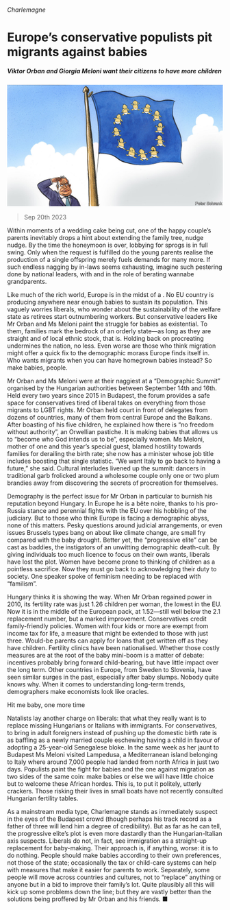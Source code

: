 ###### Charlemagne

# Europe’s conservative populists pit migrants against babies 

##### Viktor Orban and Giorgia Meloni want their citizens to have more children 

![image](images/20230923_EUD000.jpg) 

> Sep 20th 2023 

Within moments of a wedding cake being cut, one of the happy couple’s parents inevitably drops a hint about extending the family tree, nudge nudge. By the time the honeymoon is over, lobbying for sprogs is in full swing. Only when the request is fulfilled do the young parents realise the production of a single offspring merely fuels demands for many more. If such endless nagging by in-laws seems exhausting, imagine such pestering done by national leaders, with  and  in the role of berating wannabe grandparents.

Like much of the rich world, Europe is in the midst of a . No EU country is producing anywhere near enough babies to sustain its population. This vaguely worries liberals, who wonder about the sustainability of the welfare state as retirees start outnumbering workers. But conservative leaders like Mr Orban and Ms Meloni paint the struggle for babies as existential. To them, families mark the bedrock of an orderly state—as long as they are straight and of local ethnic stock, that is. Holding back on procreating undermines the nation, no less. Even worse are those who think migration might offer a quick fix to the demographic morass Europe finds itself in. Who wants migrants when you can have homegrown babies instead? So make babies, people.

Mr Orban and Ms Meloni were at their naggiest at a “Demographic Summit” organised by the Hungarian authorities between September 14th and 16th. Held every two years since 2015 in Budapest, the forum provides a safe space for conservatives tired of liberal takes on everything from those migrants to LGBT rights. Mr Orban held court in front of delegates from dozens of countries, many of them from central Europe and the Balkans. After boasting of his five children, he explained how there is “no freedom without authority”, an Orwellian pastiche. It is making babies that allows us to “become who God intends us to be”, especially women. Ms Meloni, mother of one and this year’s special guest, blamed hostility towards families for derailing the birth rate; she now has a minister whose job title includes boosting that single statistic. “We want Italy to go back to having a future,” she said. Cultural interludes livened up the summit: dancers in traditional garb frolicked around a wholesome couple only one or two plum brandies away from discovering the secrets of procreation for themselves.

Demography is the perfect issue for Mr Orban in particular to burnish his reputation beyond Hungary. In Europe he is a bête noire, thanks to his pro-Russia stance and perennial fights with the EU over his hobbling of the judiciary. But to those who think Europe is facing a demographic abyss, none of this matters. Pesky questions around judicial arrangements, or even issues Brussels types bang on about like climate change, are small fry compared with the baby drought. Better yet, the “progressive elite” can be cast as baddies, the instigators of an unwitting demographic death-cult. By giving individuals too much licence to focus on their own wants, liberals have lost the plot. Women have become prone to thinking of children as a pointless sacrifice. Now they must go back to acknowledging their duty to society. One speaker spoke of feminism needing to be replaced with “familism”.

Hungary thinks it is showing the way. When Mr Orban regained power in 2010, its fertility rate was just 1.26 children per woman, the lowest in the EU. Now it is in the middle of the European pack, at 1.52—still well below the 2.1 replacement number, but a marked improvement. Conservatives credit family-friendly policies. Women with four kids or more are exempt from income tax for life, a measure that might be extended to those with just three. Would-be parents can apply for loans that get written off as they have children. Fertility clinics have been nationalised. Whether those costly measures are at the root of the baby mini-boom is a matter of debate: incentives probably bring forward child-bearing, but have little impact over the long term. Other countries in Europe, from Sweden to Slovenia, have seen similar surges in the past, especially after baby slumps. Nobody quite knows why. When it comes to understanding long-term trends, demographers make economists look like oracles. 

Hit me baby, one more time

Natalists lay another charge on liberals: that what they really want is to replace missing Hungarians or Italians with immigrants. For conservatives, to bring in adult foreigners instead of pushing up the domestic birth rate is as baffling as a newly married couple eschewing having a child in favour of adopting a 25-year-old Senegalese bloke. In the same week as her jaunt to Budapest Ms Meloni visited Lampedusa, a Mediterranean island belonging to Italy where around 7,000 people had landed from north Africa in just two days. Populists paint the fight for babies and the one against migration as two sides of the same coin: make babies or else we will have little choice but to welcome these African hordes. This is, to put it politely, utterly crackers. Those risking their lives in small boats have not recently consulted Hungarian fertility tables.

As a mainstream media type, Charlemagne stands as immediately suspect in the eyes of the Budapest crowd (though perhaps his track record as a father of three will lend him a degree of credibility). But as far as he can tell, the progressive elite’s plot is even more dastardly than the Hungarian-Italian axis suspects. Liberals do not, in fact, see immigration as a straight-up replacement for baby-making. Their approach is, if anything, worse: it is to do nothing. People should make babies according to their own preferences, not those of the state; occasionally the tax or child-care systems can help with measures that make it easier for parents to work. Separately, some people will move across countries and cultures, not to “replace” anything or anyone but in a bid to improve their family’s lot. Quite plausibly all this will kick up some problems down the line; but they are vastly better than the solutions being proffered by Mr Orban and his friends. ■






